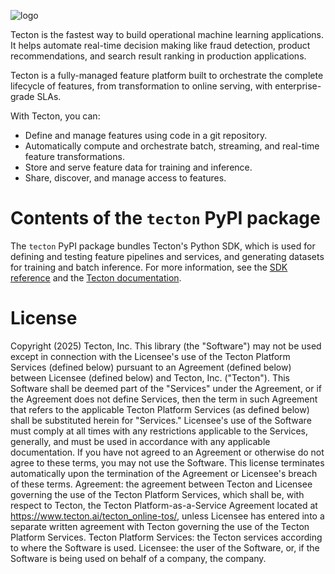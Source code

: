 ![logo](https://s3.us-west-2.amazonaws.com/tecton.ai.public/documentation/pypi/tecton-logo.svg)

Tecton is the fastest way to build operational machine learning applications. It helps automate real-time decision making like fraud detection, product recommendations, and search result ranking in production applications.

Tecton is a fully-managed feature platform built to orchestrate the complete lifecycle of features, from transformation to online serving, with enterprise-grade SLAs.

With Tecton, you can:

- Define and manage features using code in a git repository.
- Automatically compute and orchestrate batch, streaming, and real-time feature
  transformations.
- Store and serve feature data for training and inference.
- Share, discover, and manage access to features.

# Contents of the `tecton` PyPI package

The `tecton` PyPI package bundles Tecton's Python SDK, which is used for defining and testing feature pipelines and services, and generating datasets for training and batch inference. For more information, see the [SDK reference](https://docs.tecton.ai/api-reference/index.html) and the [Tecton documentation](https://docs.tecton.ai/).

# License

Copyright (2025) Tecton, Inc. This library (the "Software") may not be used except in connection with the Licensee's use
of the Tecton Platform Services (defined below) pursuant to an Agreement (defined below) between Licensee (defined
below) and Tecton, Inc. ("Tecton"). This Software shall be deemed part of the "Services" under the Agreement, or if the
Agreement does not define Services, then the term in such Agreement that refers to the applicable Tecton Platform
Services (as defined below) shall be substituted herein for "Services." Licensee's use of the Software must comply at
all times with any restrictions applicable to the Services, generally, and must be used in accordance with any
applicable documentation. If you have not agreed to an Agreement or otherwise do not agree to these terms, you may not
use the Software. This license terminates automatically upon the termination of the Agreement or Licensee's breach of
these terms. Agreement: the agreement between Tecton and Licensee governing the use of the Tecton Platform Services,
which shall be, with respect to Tecton, the Tecton Platform-as-a-Service Agreement located
at https://www.tecton.ai/tecton_online-tos/, unless Licensee has entered into a separate written agreement with Tecton
governing the use of the Tecton Platform Services. Tecton Platform Services: the Tecton services according to where the
Software is used. Licensee: the user of the Software, or, if the Software is being used on behalf of a company, the
company.
